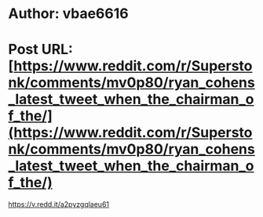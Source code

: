 # Author: vbae6616
# Post URL: [https://www.reddit.com/r/Superstonk/comments/mv0p80/ryan_cohens_latest_tweet_when_the_chairman_of_the/](https://www.reddit.com/r/Superstonk/comments/mv0p80/ryan_cohens_latest_tweet_when_the_chairman_of_the/)


https://v.redd.it/a2pyzgqlaeu61